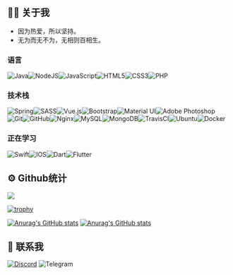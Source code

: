 ## 🧑‍💻 关于我

- 因为热爱，所以坚持。
- 无为而无不为，无相则百相生。

### 语言
<img alt="Java" src="https://img.shields.io/badge/java-%23ED8B00.svg?&style=for-the-badge&logo=java&logoColor=white"/><img alt="NodeJS" src="https://img.shields.io/badge/node.js%20-%2343853D.svg?&style=for-the-badge&logo=node.js&logoColor=white"/><img alt="JavaScript" src="https://img.shields.io/badge/javascript%20-%23323330.svg?&style=for-the-badge&logo=javascript&logoColor=%23F7DF1E"/><img alt="HTML5" src="https://img.shields.io/badge/html5%20-%23E34F26.svg?&style=for-the-badge&logo=html5&logoColor=white"/><img alt="CSS3" src="https://img.shields.io/badge/css3%20-%231572B6.svg?&style=for-the-badge&logo=css3&logoColor=white"/><img alt="PHP" src="https://img.shields.io/badge/php-%23777BB4.svg?&style=for-the-badge&logo=php&logoColor=white"/>

### 技术栈
<img alt="Spring" src="https://img.shields.io/badge/spring%20-%236DB33F.svg?&style=for-the-badge&logo=spring&logoColor=white"/><img alt="SASS" src="https://img.shields.io/badge/SASS%20-hotpink.svg?&style=for-the-badge&logo=SASS&logoColor=white"/><img alt="Vue.js" src="https://img.shields.io/badge/vuejs%20-%2335495e.svg?&style=for-the-badge&logo=vue.js&logoColor=%234FC08D"/><img alt="Bootstrap" src="https://img.shields.io/badge/bootstrap%20-%23563D7C.svg?&style=for-the-badge&logo=bootstrap&logoColor=white"/><img alt="Material UI" src="https://img.shields.io/badge/material%20ui%20-%230081CB.svg?&style=for-the-badge&logo=material-ui&logoColor=white"/><img alt="Adobe Photoshop" src="https://img.shields.io/badge/adobe%20photoshop%20-%2331A8FF.svg?&style=for-the-badge&logo=adobe%20photoshop&logoColor=white"/><img alt="Git" src="https://img.shields.io/badge/git%20-%23F05033.svg?&style=for-the-badge&logo=git&logoColor=white"/><img alt="GitHub" src="https://img.shields.io/badge/github%20-%23121011.svg?&style=for-the-badge&logo=github&logoColor=white"/><img alt="Nginx" src="https://img.shields.io/badge/nginx%20-%23009639.svg?&style=for-the-badge&logo=nginx&logoColor=white"/><img alt="MySQL" src="https://img.shields.io/badge/mysql-%2300f.svg?&style=for-the-badge&logo=mysql&logoColor=white"/><img alt="MongoDB" src ="https://img.shields.io/badge/MongoDB-%234ea94b.svg?&style=for-the-badge&logo=mongodb&logoColor=white"/><img alt="TravisCI" src="https://img.shields.io/badge/travisci%20-%232B2F33.svg?&style=for-the-badge&logo=travis&logoColor=white"/><img alt="Ubuntu" src="https://img.shields.io/badge/Ubuntu-E95420?style=for-the-badge&logo=ubuntu&logoColor=white" /><img alt="Docker" src="https://img.shields.io/badge/docker%20-%230db7ed.svg?&style=for-the-badge&logo=docker&logoColor=white"/>

### 正在学习
<img alt="Swift" src="https://img.shields.io/badge/swift-%23FA7343.svg?&style=for-the-badge&logo=swift&logoColor=white"/><img alt="IOS" src="https://img.shields.io/badge/iOS-000000?style=for-the-badge&logo=ios&logoColor=white"><img alt="Dart" src="https://img.shields.io/badge/dart-%230175C2.svg?&style=for-the-badge&logo=dart&logoColor=white"/><img alt="Flutter" src="https://img.shields.io/badge/Flutter%20-%2302569B.svg?&style=for-the-badge&logo=Flutter&logoColor=white" />


## ⚙️ Github统计
![](https://komarev.com/ghpvc/?username=lovechung&color=ff69b4)

[![trophy](https://github-profile-trophy.vercel.app/?username=lovechung&theme=dracula)](https://github.com/ryo-ma/github-profile-trophy)

[![Anurag's GitHub stats](https://github-readme-stats.vercel.app/api?username=lovechung&count_private=true&show_icons=true&theme=dracula)](https://github.com/anuraghazra/github-readme-stats)
[![Anurag's GitHub stats](https://github-readme-stats.vercel.app/api/top-langs?username=lovechung&count_private=true&show_icons=true&theme=dracula&layout=compact)](https://github.com/anuraghazra/github-readme-stats)

## 🤝 联系我
[<img alt="Discord" src="https://img.shields.io/badge/%3CServer%3E%20-%237289DA.svg?&style=for-the-badge&logo=discord&logoColor=white"/>](https://discord.gg/rXHwAGgCsK)
<img alt="Telegram" src="https://img.shields.io/badge/Telegram-2CA5E0?style=for-the-badge&logo=telegram&logoColor=white" />
